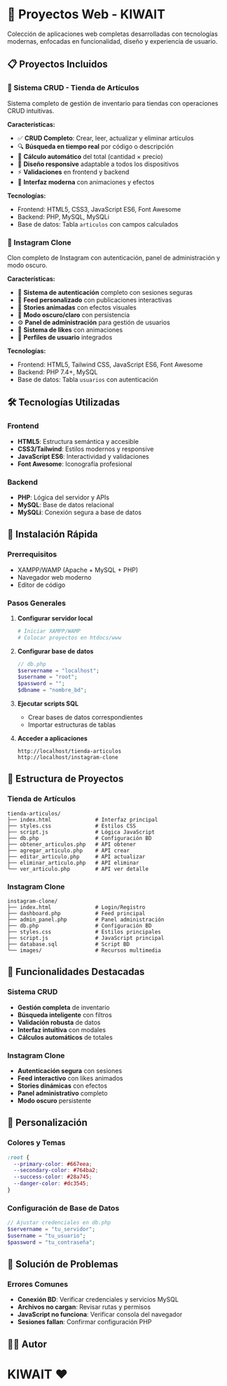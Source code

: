 # 🚀 Proyectos Web - KIWAIT

Colección de aplicaciones web completas desarrolladas con tecnologías modernas, enfocadas en funcionalidad, diseño y experiencia de usuario.

## 📋 Proyectos Incluidos

### 🏪 Sistema CRUD - Tienda de Artículos
Sistema completo de gestión de inventario para tiendas con operaciones CRUD intuitivas.

**Características:**
- ✅ **CRUD Completo**: Crear, leer, actualizar y eliminar artículos
- 🔍 **Búsqueda en tiempo real** por código o descripción
- 🧮 **Cálculo automático** del total (cantidad × precio)
- 📱 **Diseño responsive** adaptable a todos los dispositivos
- ⚡ **Validaciones** en frontend y backend
- 🎨 **Interfaz moderna** con animaciones y efectos

**Tecnologías:**
- Frontend: HTML5, CSS3, JavaScript ES6, Font Awesome
- Backend: PHP, MySQL, MySQLi
- Base de datos: Tabla `articulos` con campos calculados

### 📸 Instagram Clone
Clon completo de Instagram con autenticación, panel de administración y modo oscuro.

**Características:**
- 🔐 **Sistema de autenticación** completo con sesiones seguras
- 👥 **Feed personalizado** con publicaciones interactivas
- 📱 **Stories animadas** con efectos visuales
- 🌙 **Modo oscuro/claro** con persistencia
- ⚙️ **Panel de administración** para gestión de usuarios
- 💖 **Sistema de likes** con animaciones
- 👤 **Perfiles de usuario** integrados

**Tecnologías:**
- Frontend: HTML5, Tailwind CSS, JavaScript ES6, Font Awesome
- Backend: PHP 7.4+, MySQL
- Base de datos: Tabla `usuarios` con autenticación

## 🛠️ Tecnologías Utilizadas

### Frontend
- **HTML5**: Estructura semántica y accesible
- **CSS3/Tailwind**: Estilos modernos y responsive
- **JavaScript ES6**: Interactividad y validaciones
- **Font Awesome**: Iconografía profesional

### Backend
- **PHP**: Lógica del servidor y APIs
- **MySQL**: Base de datos relacional
- **MySQLi**: Conexión segura a base de datos

## 🚀 Instalación Rápida

### Prerrequisitos
- XAMPP/WAMP (Apache + MySQL + PHP)
- Navegador web moderno
- Editor de código

### Pasos Generales
1. **Configurar servidor local**
   ```bash
   # Iniciar XAMPP/WAMP
   # Colocar proyectos en htdocs/www
   ```

2. **Configurar base de datos**
   ```php
   // db.php
   $servername = "localhost";
   $username = "root";
   $password = "";
   $dbname = "nombre_bd";
   ```

3. **Ejecutar scripts SQL**
   - Crear bases de datos correspondientes
   - Importar estructuras de tablas

4. **Acceder a aplicaciones**
   ```
   http://localhost/tienda-articulos
   http://localhost/instagram-clone
   ```

## 📁 Estructura de Proyectos

### Tienda de Artículos
```
tienda-articulos/
├── index.html              # Interfaz principal
├── styles.css              # Estilos CSS
├── script.js               # Lógica JavaScript
├── db.php                  # Configuración BD
├── obtener_articulos.php   # API obtener
├── agregar_articulo.php    # API crear
├── editar_articulo.php     # API actualizar
├── eliminar_articulo.php   # API eliminar
└── ver_articulo.php        # API ver detalle
```

### Instagram Clone
```
instagram-clone/
├── index.html              # Login/Registro
├── dashboard.php           # Feed principal
├── admin_panel.php         # Panel administración
├── db.php                  # Configuración BD
├── styles.css              # Estilos principales
├── script.js               # JavaScript principal
├── database.sql            # Script BD
└── images/                 # Recursos multimedia
```

## 🎯 Funcionalidades Destacadas

### Sistema CRUD
- **Gestión completa** de inventario
- **Búsqueda inteligente** con filtros
- **Validación robusta** de datos
- **Interfaz intuitiva** con modales
- **Cálculos automáticos** de totales

### Instagram Clone
- **Autenticación segura** con sesiones
- **Feed interactivo** con likes animados
- **Stories dinámicas** con efectos
- **Panel administrativo** completo
- **Modo oscuro** persistente

## 🎨 Personalización

### Colores y Temas
```css
:root {
  --primary-color: #667eea;
  --secondary-color: #764ba2;
  --success-color: #28a745;
  --danger-color: #dc3545;
}
```

### Configuración de Base de Datos
```php
// Ajustar credenciales en db.php
$servername = "tu_servidor";
$username = "tu_usuario";
$password = "tu_contraseña";
```

## 🔧 Solución de Problemas

### Errores Comunes
- **Conexión BD**: Verificar credenciales y servicios MySQL
- **Archivos no cargan**: Revisar rutas y permisos
- **JavaScript no funciona**: Verificar consola del navegador
- **Sesiones fallan**: Confirmar configuración PHP

## 👨‍💻 Autor

# **KIWAIT ❤️**

